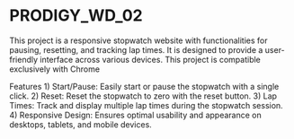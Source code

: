 # PRODIGY_WD_02
This project is a responsive stopwatch website with functionalities for pausing, resetting, and tracking lap times. It is designed to provide a user-friendly interface across various devices.
This project is compatible exclusively with Chrome

Features
    1) Start/Pause: Easily start or pause the stopwatch with a single click.
    2) Reset: Reset the stopwatch to zero with the reset button.
    3) Lap Times: Track and display multiple lap times during the stopwatch session.
    4) Responsive Design: Ensures optimal usability and appearance on desktops, tablets, and mobile devices.
